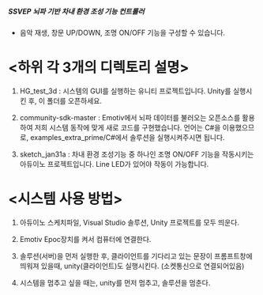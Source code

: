 ##### SSVEP 뇌파 기반 차내 환경 조성 기능 컨트롤러
   - 음악 재생, 창문 UP/DOWN, 조명 ON/OFF 기능을 구성할 수 있습니다.
   
   
   

# <하위 각 3개의 디렉토리 설명>
1. HG_test_3d : 시스템의 GUI를 실행하는 유니티 프로젝트입니다. Unity를 실행시킨 후, 이 폴더를 오픈하세요.

2. community-sdk-master : Emotiv에서 뇌파 데이터를 불러오는 오픈소스를 활용하여 저희 시스템 동작에 맞게 새로 코드를 구현했습니다. 
                          언어는 C#을 이용했으므로, examples_extra_prime/C#에서 솔루션을 실행시켜주시면 됩니다.
                          
3. sketch_jan31a : 차내 환경 조성기능 중 하나인 조명 ON/OFF 기능을 작동시키는 아듀이노 프로젝트입니다.
                   Line LED가 있어야 작동이 가능합니다.
                   
# <시스템 사용 방법>
1. 아듀이노 스케치파일, Visual Studio 솔루션, Unity 프로젝트를 모두 띄운다.

2. Emotiv Epoc장치를 켜서 컴퓨터에 연결한다.

3. 솔루션(서버)을 먼저 실행한 후, 클라이언트를 기다리고 있는 문장이 프롬프트창에 띄워져 있을때, unity(클라이언트)도 실행시킨다.
  (소켓통신으로 연결되어있음)
  
4. 시스템을 멈추고 싶을 때는, unity를 먼저 멈추고, 솔루션을 멈춘다.

